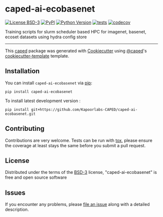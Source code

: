 # caped-ai-ecobasenet

[![License BSD-3](https://img.shields.io/pypi/l/caped-ai-ecobasenet.svg?color=green)](https://github.com/Kapoorlabs-CAPED/caped-ai-ecobasenet/raw/main/LICENSE)
[![PyPI](https://img.shields.io/pypi/v/caped-ai-ecobasenet.svg?color=green)](https://pypi.org/project/caped-ai-ecobasenet)
[![Python Version](https://img.shields.io/pypi/pyversions/caped-ai-ecobasenet.svg?color=green)](https://python.org)
[![tests](https://github.com/Kapoorlabs-CAPED/caped-ai-ecobasenet/workflows/tests/badge.svg)](https://github.com/Kapoorlabs-CAPED/caped-ai-ecobasenet/actions)
[![codecov](https://codecov.io/gh/Kapoorlabs-CAPED/caped-ai-ecobasenet/branch/main/graph/badge.svg)](https://codecov.io/gh/Kapoorlabs-CAPED/caped-ai-ecobasenet)


Training scripts for slurm scheduler based HPC for imagenet, basenet, ecoset datasets using hydra config store

----------------------------------

This [caped] package was generated with [Cookiecutter] using [@caped]'s [cookiecutter-template] template.



## Installation

You can install `caped-ai-ecobasenet` via [pip]:

    pip install caped-ai-ecobasenet



To install latest development version :

    pip install git+https://github.com/Kapoorlabs-CAPED/caped-ai-ecobasenet.git


## Contributing

Contributions are very welcome. Tests can be run with [tox], please ensure
the coverage at least stays the same before you submit a pull request.

## License

Distributed under the terms of the [BSD-3] license,
"caped-ai-ecobasenet" is free and open source software

## Issues

If you encounter any problems, please [file an issue] along with a detailed description.


[pip]: https://pypi.org/project/pip/
[caped]: https://github.com/Kapoorlabs-CAPED
[Cookiecutter]: https://github.com/audreyr/cookiecutter
[@caped]: https://github.com/Kapoorlabs-CAPED
[MIT]: http://opensource.org/licenses/MIT
[BSD-3]: http://opensource.org/licenses/BSD-3-Clause
[GNU GPL v3.0]: http://www.gnu.org/licenses/gpl-3.0.txt
[GNU LGPL v3.0]: http://www.gnu.org/licenses/lgpl-3.0.txt
[Apache Software License 2.0]: http://www.apache.org/licenses/LICENSE-2.0
[Mozilla Public License 2.0]: https://www.mozilla.org/media/MPL/2.0/index.txt
[cookiecutter-template]: https://github.com/Kapoorlabs-CAPED/cookiecutter-template

[file an issue]: https://github.com/Kapoorlabs-CAPED/caped-ai-ecobasenet/issues

[caped]: https://github.com/Kapoorlabs-CAPED/
[tox]: https://tox.readthedocs.io/en/latest/
[pip]: https://pypi.org/project/pip/
[PyPI]: https://pypi.org/
